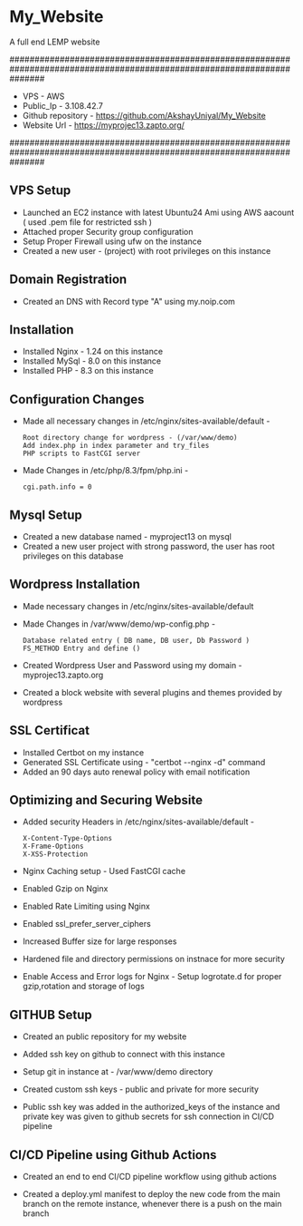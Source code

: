 # My_Website
A full end LEMP website

#######################################################################################################################

* VPS - AWS
* Public_Ip - 3.108.42.7
* Github repository - https://github.com/AkshayUniyal/My_Website
* Website Url - https://myprojec13.zapto.org/

#######################################################################################################################

## VPS Setup ## 

* Launched an EC2 instance with latest Ubuntu24 Ami using AWS aacount ( used .pem file for restricted ssh )
* Attached proper Security group configuration
* Setup Proper Firewall using ufw on the instance
* Created a new user - (project) with root privileges on this instance

## Domain Registration ##

* Created an DNS with Record type "A" using my.noip.com

## Installation ##

* Installed Nginx - 1.24 on this instance
* Installed MySql - 8.0 on this instance
* Installed PHP - 8.3 on this instance 

## Configuration Changes ##

* Made all necessary changes in /etc/nginx/sites-available/default -
      
      Root directory change for wordpress - (/var/www/demo)
      Add index.php in index parameter and try_files
      PHP scripts to FastCGI server

* Made Changes in /etc/php/8.3/fpm/php.ini -
      
      cgi.path.info = 0

## Mysql Setup ##

* Created a new database named - myproject13 on  mysql
* Created a new user project with strong password, the user has root privileges on this database

## Wordpress Installation ##

* Made necessary changes in /etc/nginx/sites-available/default 
* Made Changes in /var/www/demo/wp-config.php -
   
      Database related entry ( DB name, DB user, Db Password )
      FS_METHOD Entry and define ()

* Created Wordpress User and Password using my domain - myprojec13.zapto.org
* Created a block website with several plugins and themes provided by wordpress

## SSL Certificat ##

* Installed Certbot on my instance
* Generated SSL Certificate using - "certbot --nginx -d" command
* Added an 90 days auto renewal policy with email notification

## Optimizing and Securing Website ##

* Added security Headers in /etc/nginx/sites-available/default -
      
      X-Content-Type-Options
      X-Frame-Options 
      X-XSS-Protection

* Nginx Caching setup - Used FastCGI cache

* Enabled Gzip on Nginx

* Enabled Rate Limiting using Nginx

* Enabled ssl_prefer_server_ciphers

* Increased Buffer size for large responses 

* Hardened file and directory permissions on instnace for more security

* Enable Access and Error logs for Nginx - Setup logrotate.d for proper gzip,rotation and storage of logs

## GITHUB Setup ##

* Created an public repository for my website

* Added ssh key on github to connect with this instance

* Setup git in instance at - /var/www/demo directory

* Created custom ssh keys - public and private for more security 

* Public ssh key was added in the authorized_keys of the instance and private key was given to github secrets for ssh connection in CI/CD pipeline 

## CI/CD Pipeline using Github Actions ##

* Created an end to end CI/CD pipeline workflow using github actions

* Created a deploy.yml manifest to deploy the new code from the main branch on the remote instance, whenever there is a push on the main branch



